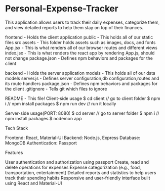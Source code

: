 # Personal-Expense-Tracker
This application allows users to track their daily expenses, categorize them, and view detailed reports to help them stay on top of their finances.


frontend - Holds the client application
public - This holds all of our static files
src
assets - This folder holds assets such as images, docs, and fonts
App.jsx - This is what renders all of our browser routes and different views
index.jsx - This is what renders the react app by rendering App.js, should not change
package.json - Defines npm behaviors and packages for the client

backend - Holds the server application
models - This holds all of our data models
server.js - Defines server configuration,db configuration,routes and its route handlers
package.json - Defines npm behaviors and packages for the client
.gitignore - Tells git which files to ignore

README - This file!
Client-side usage
$ cd client         // go to client folder
$ npm i    // npm install packages
$ npm run dev        // run it locally

Server-side usage(PORT: 8080)
$ cd server   // go to server folder
$ npm i       // npm install packages
$ nodemon app

Tech Stack

Frontend: React, Material-UI
Backend: Node.js, Express
Database: MongoDB
Authentication: Passport

Features

User authentication and authorization using passport
Create, read and delete operations for expenses
Expense categorization (e.g., food, transportation, entertainment)
Detailed reports and statistics to help users track their spending habits
Responsive and user-friendly interface built using React and Material-UI
